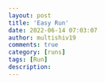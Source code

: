 ```yaml
---
layout: post
title: 'Easy Run'
date: 2022-06-14 07:03:07
author: multishiv19
comments: true
category: [runs]
tags: [Run]
description: 
---
```


<div width='100%' class='strava-embed-placeholder' data-embed-type='activity' data-embed-id='7309396463'></div>
<script src='https://strava-embeds.com/embed.js'></script>
